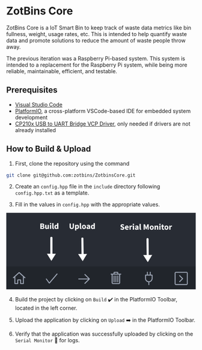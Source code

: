 # ZotBins Core

ZotBins Core is a IoT Smart Bin to keep track of waste data metrics like bin fullness, weight, usage rates, etc. This is intended to help quantify waste data and promote solutions to reduce the amount of waste people throw away.

The previous iteration was a Raspberry Pi-based system. This system is intended to a replacement for the Raspberry Pi system, while being more reliable, maintainable, efficient, and testable.

## Prerequisites
- [Visual Studio Code](https://code.visualstudio.com/)
- [PlatformIO](https://platformio.org/), a cross-platform VSCode-based IDE for embedded system development
- [CP210x USB to UART Bridge VCP Driver](https://www.silabs.com/developers/usb-to-uart-bridge-vcp-drivers), only needed if drivers are not already installed

## How to Build & Upload
1. First, clone the repository using the command
```bash
git clone git@github.com:zotbins/ZotbinsCore.git
```

2. Create an `config.hpp` file in the `include` directory following `config.hpp.txt` as a template.

3. Fill in the values in `config.hpp` with the appropriate values.

![PlatformIO VSCode Toolbar](docs/images/platformio_toolbar.png)

4. Build the project by clicking on `Build` ✔️ in the PlatformIO Toolbar, located in the left corner.

5. Upload the application by clicking on `Upload` ➡️ in the PlatformIO Toolbar.

6. Verify that the application was successfully uploaded by clicking on the `Serial Monitor` 🔌 for logs.

